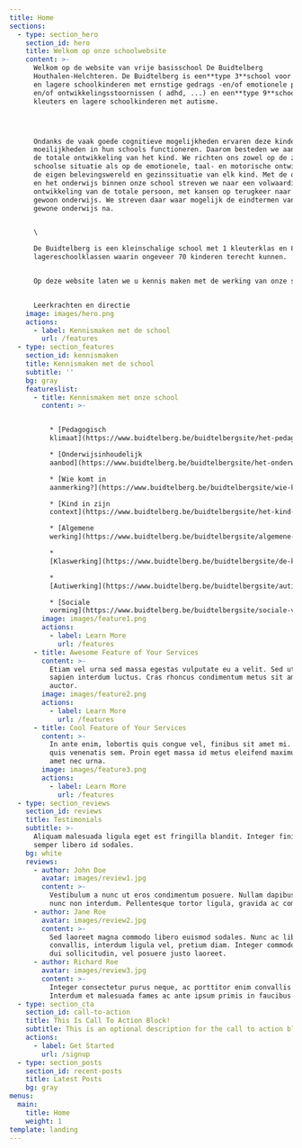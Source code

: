```yaml
---
title: Home
sections:
  - type: section_hero
    section_id: hero
    title: Welkom op onze schoolwebsite
    content: >-
      Welkom op de website van vrije basisschool De Buidtelberg
      Houthalen-Helchteren. De Buidtelberg is een**type 3**school voor kleuters
      en lagere schoolkinderen met ernstige gedrags -en/of emotionele problemen
      en/of ontwikkelingsstoornissen ( adhd, ...) en een**type 9**school voor
      kleuters en lagere schoolkinderen met autisme.




      Ondanks de vaak goede cognitieve mogelijkheden ervaren deze kinderen
      moeilijkheden in hun schools functioneren. Daarom besteden we aandacht aan
      de totale ontwikkeling van het kind. We richten ons zowel op de zuiver
      schoolse situatie als op de emotionele, taal- en motorische ontwikkeling,
      de eigen belevingswereld en gezinssituatie van elk kind. Met de opvoeding
      en het onderwijs binnen onze school streven we naar een volwaardige
      ontwikkeling van de totale persoon, met kansen op terugkeer naar het
      gewoon onderwijs. We streven daar waar mogelijk de eindtermen van het
      gewone onderwijs na.


      \

      De Buidtelberg is een kleinschalige school met 1 kleuterklas en 8
      lagereschoolklassen waarin ongeveer 70 kinderen terecht kunnen.


      Op deze website laten we u kennis maken met de werking van onze school.


      Leerkrachten en directie
    image: images/hero.png
    actions:
      - label: Kennismaken met de school
        url: /features
  - type: section_features
    section_id: kennismaken
    title: Kennismaken met de school
    subtitle: ''
    bg: gray
    featureslist:
      - title: Kennismaken met onze school
        content: >-


          * [Pedagogisch
          klimaat](https://www.buidtelberg.be/buidtelbergsite/het-pedagogisch-klimaat)

          * [Onderwijsinhoudelijk
          aanbod](https://www.buidtelberg.be/buidtelbergsite/het-onderwijsinhoudelijk-aanbod)

          * [Wie komt in
          aanmerking?](https://www.buidtelberg.be/buidtelbergsite/wie-komt-aanmerking)

          * [Kind in zijn
          context](https://www.buidtelberg.be/buidtelbergsite/het-kind-zijn-context)

          * [Algemene
          werking](https://www.buidtelberg.be/buidtelbergsite/algemene-werking)

          *
          [Klaswerking](https://www.buidtelberg.be/buidtelbergsite/de-klas-als-veilige-uitvalsbasis)

          *
          [Autiwerking](https://www.buidtelberg.be/buidtelbergsite/autiwerking)

          * [Sociale
          vorming](https://www.buidtelberg.be/buidtelbergsite/sociale-vorming)
        image: images/feature1.png
        actions:
          - label: Learn More
            url: /features
      - title: Awesome Feature of Your Services
        content: >-
          Etiam vel urna sed massa egestas vulputate eu a velit. Sed ut nisl nec
          sapien interdum luctus. Cras rhoncus condimentum metus sit amet
          auctor.
        image: images/feature2.png
        actions:
          - label: Learn More
            url: /features
      - title: Cool Feature of Your Services
        content: >-
          In ante enim, lobortis quis congue vel, finibus sit amet mi. Aenean
          quis venenatis sem. Proin eget massa id metus eleifend maximus sit
          amet nec urna.
        image: images/feature3.png
        actions:
          - label: Learn More
            url: /features
  - type: section_reviews
    section_id: reviews
    title: Testimonials
    subtitle: >-
      Aliquam malesuada ligula eget est fringilla blandit. Integer finibus
      semper libero id sodales. 
    bg: white
    reviews:
      - author: John Doe
        avatar: images/review1.jpg
        content: >-
          Vestibulum a nunc ut eros condimentum posuere. Nullam dapibus quis
          nunc non interdum. Pellentesque tortor ligula, gravida ac commodo eu.
      - author: Jane Roe
        avatar: images/review2.jpg
        content: >-
          Sed laoreet magna commodo libero euismod sodales. Nunc ac libero
          convallis, interdum ligula vel, pretium diam. Integer commodo sem at
          dui sollicitudin, vel posuere justo laoreet.
      - author: Richard Roe
        avatar: images/review3.jpg
        content: >-
          Integer consectetur purus neque, ac porttitor enim convallis vitae.
          Interdum et malesuada fames ac ante ipsum primis in faucibus.
  - type: section_cta
    section_id: call-to-action
    title: This Is Call To Action Block!
    subtitle: This is an optional description for the call to action block.
    actions:
      - label: Get Started
        url: /signup
  - type: section_posts
    section_id: recent-posts
    title: Latest Posts
    bg: gray
menus:
  main:
    title: Home
    weight: 1
template: landing
---
```

